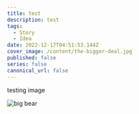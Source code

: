 ```yaml
---
title: test
description: test
tags:
  - Story
  - Idea
date: 2022-12-17T04:51:53.144Z
cover_image: /content/the-bigger-deal.jpg
published: false
series: false
canonical_url: false
---
```

t﻿esting image

![big bear](/content/the-bigger-deal.jpg "Bear")